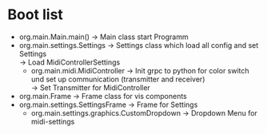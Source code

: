 # Boot list
- org.main.Main.main()          -> Main class start Programm
- org.main.settings.Settings    ->  Settings class which load all config and set Settings <br>
    -> Load MidiControllerSettings <br>
  - org.main.midi.MidiController -> Init grpc to python for color switch und set up communication (transmitter and receiver) <br>
    -> Set Transmitter for MidiController
- org.main.Frame ->  Frame class for vis components
- org.main.settings.SettingsFrame -> Frame for Settings 
  - org.main.settings.graphics.CustomDropdown -> Dropdown Menu for midi-settings
